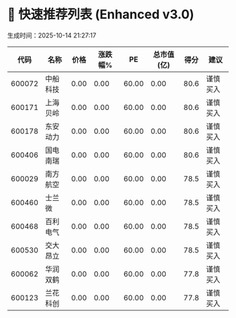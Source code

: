 # 🌟 快速推荐列表 (Enhanced v3.0)
生成时间：2025-10-14 21:27:17

| 代码 | 名称 | 价格 | 涨跌幅% | PE | 总市值(亿) | 得分 | 建议 |
|------|------|------|--------|----|-----------|------|------|
| 600072 | 中船科技 | 0.00 | 0.00 | 60.00 | 0.00 | 80.6 | 谨慎买入 |
| 600171 | 上海贝岭 | 0.00 | 0.00 | 60.00 | 0.00 | 80.6 | 谨慎买入 |
| 600178 | 东安动力 | 0.00 | 0.00 | 60.00 | 0.00 | 80.6 | 谨慎买入 |
| 600406 | 国电南瑞 | 0.00 | 0.00 | 60.00 | 0.00 | 80.6 | 谨慎买入 |
| 600029 | 南方航空 | 0.00 | 0.00 | 60.00 | 0.00 | 78.5 | 谨慎买入 |
| 600460 | 士兰微 | 0.00 | 0.00 | 60.00 | 0.00 | 78.5 | 谨慎买入 |
| 600468 | 百利电气 | 0.00 | 0.00 | 60.00 | 0.00 | 78.5 | 谨慎买入 |
| 600530 | 交大昂立 | 0.00 | 0.00 | 60.00 | 0.00 | 78.5 | 谨慎买入 |
| 600062 | 华润双鹤 | 0.00 | 0.00 | 60.00 | 0.00 | 77.8 | 谨慎买入 |
| 600123 | 兰花科创 | 0.00 | 0.00 | 60.00 | 0.00 | 77.8 | 谨慎买入 |
